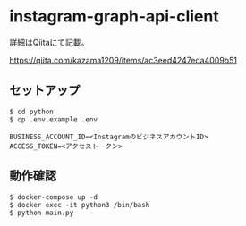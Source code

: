 # instagram-graph-api-client

詳細はQiitaにて記載。

https://qiita.com/kazama1209/items/ac3eed4247eda4009b51

## セットアップ

```
$ cd python
$ cp .env.example .env

BUSINESS_ACCOUNT_ID=<InstagramのビジネスアカウントID>
ACCESS_TOKEN=<アクセストークン>
```

## 動作確認

```
$ docker-compose up -d
$ docker exec -it python3 /bin/bash
$ python main.py
```
